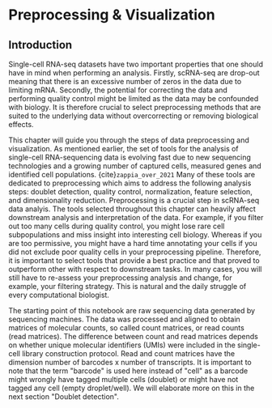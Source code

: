 # Preprocessing & Visualization

## Introduction
Single-cell RNA-seq datasets have two important properties that one should have in mind when performing an analysis. Firstly, scRNA-seq are drop-out meaning that there is an excessive number of zeros in the data due to limiting mRNA. Secondly, the potential for correcting the data and performing quality control might be limited as the data may be confounded with biology. It is therefore crucial to select preprocessing methods that are suited to the underlying data without overcorrecting or removing biological effects.

This chapter will guide you through the steps of data preprocessing and visualization. As mentioned earlier, the set of tools for the analysis of single-cell RNA-sequencing data is evolving fast due to new sequencing technologies and a growing number of captured cells, measured genes and identified cell populations. {cite}`zappia_over_2021` Many of these tools are dedicated to preprocessing which aims to address the following analysis steps: doublet detection, quality control, normalization, feature selection, and dimensionality reduction. Preprocessing is a crucial step in scRNA-seq data analyis. The tools selected throughout this chapter can heavily affect downstream analysis and interpretation of the data. For example, if you filter out too many cells during quality control, you might lose rare cell subpopulations and miss insight into interesting cell biology. Whereas if you are too permissive, you might have a hard time annotating your cells if you did not exclude poor quality cells in your preprocessing pipeline. Therefore, it is important to select tools that provide a best practice and that proved to outperform other with respect to downstream tasks. In many cases, you will still have to re-assess your preprocessing analysis and change, for example, your filtering strategy. This is natural and the daily struggle of every computational biologist. 

The starting point of this notebook are raw sequencing data generated by sequencing machines. The data was processed and aligned to obtain matrices of molecular counts, so called count matrices, or read counts (read matrices). The difference between count and read matrices depends on whether unique molecular identifiers (UMIs) were included in the single-cell library construction protocol. Read and count matrices have the dimension number of barcodes x number of transcripts. It is important to note that the term "barcode" is used here instead of "cell" as a barcode might wrongly have tagged multiple cells (doublet) or might have not tagged any cell (empty droplet/well). We will elaborate more on this in the next section "Doublet detection".
